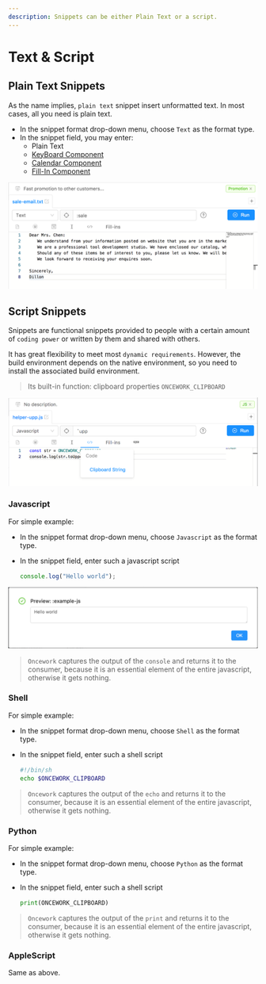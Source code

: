 ```yaml
---
description: Snippets can be either Plain Text or a script.
---
```


# Text & Script

## Plain Text Snippets

As the name implies, `plain text` snippet insert unformatted text. In most cases, all you need is plain text. 

* In the snippet format drop-down menu, choose `Text` as the format type. 
* In the snippet field, you may enter:
  * Plain Text
  * [KeyBoard Component](keyboard.md)
  * [Calendar Component](calendar.md)
  * [Fill-In Component](fill-in.md)

![](../.gitbook/assets/image.png)

## Script Snippets

Snippets are functional snippets provided to people with a certain amount of `coding power` or written by them and shared with others.

It has great flexibility to meet most `dynamic requirements`. However, the build environment depends on the native environment, so you need to install the associated build environment.

> Its built-in function: clipboard properties `ONCEWORK_CLIPBOARD`

![Example: All uppercase clipboard contents](../.gitbook/assets/image%20%283%29.png)

### Javascript

For simple example:

* In the snippet format drop-down menu, choose `Javascript` as the format type. 
* In the snippet field, enter such a javascript script

  ```javascript
  console.log("Hello world");
  ```

![](../.gitbook/assets/image%20%281%29.png)

> `Oncework` captures the output of the `console` and returns it to the consumer, because it is an essential element of the entire javascript, otherwise it gets nothing.

### Shell

For simple example:

* In the snippet format drop-down menu, choose `Shell` as the format type.
* In the snippet field, enter such a shell script

  ```bash
  #!/bin/sh
  echo $ONCEWORK_CLIPBOARD
  ```

> `Oncework` captures the output of the `echo` and returns it to the consumer, because it is an essential element of the entire javascript, otherwise it gets nothing.

### Python

For simple example:

* In the snippet format drop-down menu, choose `Python` as the format type.
* In the snippet field, enter such a shell script

  ```python
  print(ONCEWORK_CLIPBOARD)
  ```

> `Oncework` captures the output of the `print` and returns it to the consumer, because it is an essential element of the entire javascript, otherwise it gets nothing.

### AppleScript

Same as above.

